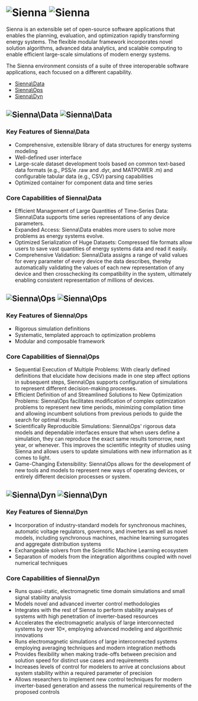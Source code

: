 # ![Sienna](./assets/Sienna-logo.png#gh-light-mode-only) ![Sienna](./assets/Sienna-logo-rev.png#gh-dark-mode-only)

Sienna is an extensible set of open-source software applications that enables the planning, evaluation, and optimization rapidly transforming energy systems. The flexible modular framework incorporates novel solution algorithms, advanced data analytics, and scalable computing to enable efficient large-scale simulations of modern energy systems.

The Sienna environment consists of a suite of three interoperable software applications, each focused on a different capability.

- [Sienna\Data](#--1)
- [Sienna\Ops](#--2)
- [Sienna\Dyn](#--3)

## ![Sienna\Data](./assets/Sienna-Data-logo.png#gh-light-mode-only) ![Sienna\Data](./assets/Sienna-Data-logo-rev.png#gh-dark-mode-only)

### Key Features of Sienna\Data

- Comprehensive, extensible library of data structures for energy systems modeling
- Well-defined user interface
- Large-scale dataset development tools based on common text-based data formats (e.g., PSS/e .raw and .dyr, and MATPOWER .m) and configurable tabular data (e.g., CSV)
parsing capabilities
- Optimized container for component data and time series

### Core Capabilities of Sienna\Data

- Efficient Management of Large Quantities of Time-Series Data: Sienna\Data supports time series representations of any device parameters.
- Expanded Access: Sienna\Data enables more users to solve more problems as energy systems evolve.
- Optimized Serialization of Huge Datasets: Compressed file formats allow users to save vast quantities of energy systems data and read it easily.
- Comprehensive Validation: Sienna\Data assigns a range of valid values for every parameter of every device the data describes, thereby automatically validating the values of each new representation of any device and then crosschecking its compatibility in the system, ultimately enabling consistent representation of millions of devices.

## ![Sienna\Ops](./assets/Sienna-Ops-logo.png#gh-light-mode-only) ![Sienna\Ops](./assets/Sienna-Ops-logo-rev.png#gh-dark-mode-only)

### Key Features of Sienna\Ops

- Rigorous simulation definitions
- Systematic, templated approach to optimization problems
- Modular and composable framework

### Core Capabilities of Sienna\Ops

- Sequential Execution of Multiple Problems: With clearly defined definitions that elucidate how decisions made in one step affect options in subsequent steps, Sienna\Ops supports configuration of simulations to represent different decision-making processes.
- Efficient Definition of and Streamlined Solutions to New Optimization Problems: Sienna\Ops facilitates modification of complex optimization problems to represent new time periods, minimizing compilation time and allowing incumbent solutions from previous periods to guide the search for optimal results.
- Scientifically Reproducible Simulations: Sienna\Ops' rigorous data models and dependable interfaces ensure that when users define a simulation, they can reproduce the exact same results tomorrow, next year, or whenever. This improves the scientific integrity of studies using Sienna and allows users to update simulations with new information as it comes to light.
- Game-Changing Extensibility: Sienna\Ops allows for the development of new tools and models to represent new ways of operating devices, or entirely different decision processes or system.

## ![Sienna\Dyn](./assets/Sienna-Dyn-logo.png#gh-light-mode-only) ![Sienna\Dyn](./assets/Sienna-Dyn-logo-rev.png#gh-dark-mode-only)

### Key Features of Sienna\Dyn

- Incorporation of industry-standard models for synchronous machines, automatic voltage regulators, governors, and inverters as well as novel models, including synchronous machines, machine learning surrogates and aggregate distribution systems
- Exchangeable solvers from the Scientific Machine Learning ecosystem
- Separation of models from the integration algorithms coupled with novel numerical techniques

### Core Capabilities of Sienna\Dyn

- Runs quasi-static, electromagnetic time domain simulations and small signal stability analysis
- Models novel and advanced inverter control methodologies
- Integrates with the rest of Sienna to perform stability analyses of systems with high penetration of inverter-based resources
- Accelerates the electromagnetic analysis of large interconnected systems by over 10×, employing advanced modeling and algorithmic innovations
- Runs electromagnetic simulations of large interconnected systems employing averaging techniques and modern integration methods
- Provides flexibility when making trade-offs between precision and solution speed for distinct use cases and requirements
- Increases levels of control for modelers to arrive at conclusions about system stability within a required parameter of precision
- Allows researchers to implement new control techniques for modern inverter-based generation and assess the numerical requirements of the proposed controls
